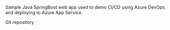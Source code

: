 Sample Java SpringBoot web app used to demo CI/CD using Azure DevOps and deploying to Azure App Service. 

Git repository
